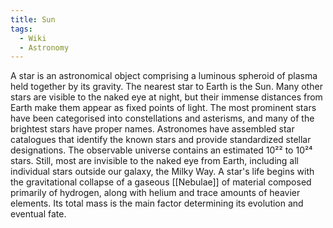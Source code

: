 ```yaml
---
title: Sun
tags:
  - Wiki
  - Astronomy
---
```

A star is an astronomical object comprising a luminous spheroid of plasma held together by its gravity. The nearest star to Earth is the Sun. Many other stars are visible to the naked eye at night, but their immense distances from Earth make them appear as fixed points of light. The most prominent stars have been categorised into constellations and asterisms, and many of the brightest stars have proper names. Astronomes have assembled star catalogues that identify the known stars and provide standardized stellar designations. The observable universe contains an estimated 10²² to 10²⁴ stars. Still, most are invisible to the naked eye from Earth, including all individual stars outside our galaxy, the Milky Way. A star's life begins with the gravitational collapse of a gaseous [[Nebulae]] of material composed primarily of hydrogen, along with helium and trace amounts of heavier elements. Its total mass is the main factor determining its evolution and eventual fate.

